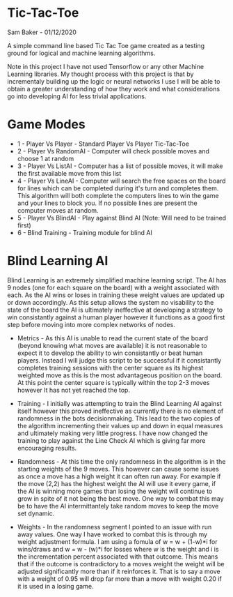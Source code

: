 # Tic-Tac-Toe

Sam Baker - 01/12/2020

 A simple command line based Tic Tac Toe game created as a testing ground for logical and machine learning algorithms.
 
 Note in this project I have not used Tensorflow or any other Machine Learning libraries. My thought process with this project is that by incrementaly building up the logic or neural networks I use I will be able to obtain a greater understanding of how they work and what considerations go into developing AI for less trivial applications.

 # Game Modes

  - 1 - Player Vs Player - Standard Player Vs Player Tic-Tac-Toe
  - 2 - Player Vs RandomAI - Computer will check possible moves and choose 1 at random
  - 3 - Player Vs ListAI - Computer has a list of possible moves, it will make the first available move from this list
  - 4 - Player Vs LineAI - Computer will search the free spaces on the board for lines which can be completed during it's turn and completes them. This algorithm will both complete the computers lines to win the game and your lines to block you. If no possible lines are present the computer moves at random.
  - 5 - Player Vs BlindAI - Play against Blind AI (Note: Will need to be trained first) 
  - 6 - Blind Training - Training module for blind AI

  # Blind Learning AI
  
  Blind Learning is an extremely simplified machine learning script. The AI has 9 nodes (one for each square on the board) with a weight associated with each. As the AI wins or loses in training these weight values are updated up or down accordingly. As this setup allows the system no visability to the state of the board the AI is ultimately ineffective at developing a strategy to win consistantly against a human player however it functions as a good first step before moving into more complex networks of nodes.
  
  - Metrics - As this AI is unable to read the current state of the board (beyond knowing what moves are available) it is not reasonable to expect it to develop the ability to win consistantly or beat human players. Instead I will judge this script to be successful if it consistantly completes training sessions with the center square as its highest weighted move as this is the most advantageous position on the board. At this point the center square is typically within the top 2-3 moves however It has not yet reached the top. 

  - Training - I initially was attempting to train the Blind Learning AI against itself however this proved ineffective as currently there is no element of randomness in the bots decisionmaking. This lead to the two copies of the algorithm incrementing their values up and down in equal measures and ultimately making very little progress. I have now changed the training to play against the Line Check AI which is giving far more encouraging results.

  - Randomness - At this time the only randomness in the algorithm is in the starting weights of the 9 moves. This however can cause some issues as once a move has a high weight it can often run away. For example if the move (2,2) has the highest weight the AI will use it every game, if the AI is winning more games than losing the weight will continue to grow in spite of it not being the best move. One way to combat this may be to have the AI intermittantely take random moves to keep the move set dynamic.

  - Weights - In the randomness segment I pointed to an issue with run away values. One way I have worked to combat this is through my weight adjustment formula. I am using a fomula of w = w + (1-w)*i for wins/draws and w = w - (w)*i for losses where w is the weight and i is the incrementation percent associated with that outcome. This means that if the outcome is contradictory to a moves weight the weight will be adjusted significantly more than if it reinforces it. That is to say a move with a weight of 0.95 will drop far more than a move with weight 0.20 if it is used in a losing game.
